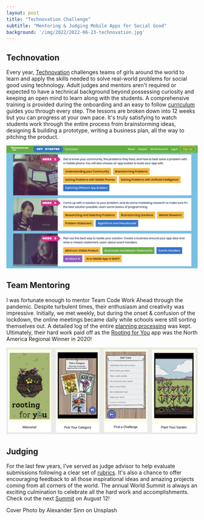 ```yaml
---
layout: post
title: "Technovation Challenge"
subtitle: "Mentoring & Judging Mobile Apps for Social Good"
background: '/img/2022/2022-06-23-technovation.jpg'
---
```


## Technovation

Every year, [Technovation](https://www.technovation.org/) challenges teams of girls around the world to learn and apply the skills needed to solve real-world problems for social good using technology. Adult judges and mentors aren't required or expected to have a technical background beyond possessing curiosity and keeping an open mind to learn along with the students. A comprehensive training is provided during the onboarding and an easy to follow [curriculum](https://technovationchallenge.org/curriculum-intro/registered/new/) guides you through every step. The lessons are broken down into 12 weeks but you can progress at your own pace. It's truly satisfying to watch students work through the entire process from brainstorming ideas, designing & building a prototype, writing a business plan, all the way to pitching the product.

![Curriculum Dashboard](/img/2022/2022-06-23-technovation1.png)

## Team Mentoring

I was fortunate enough to mentor Team Code Work Ahead through the pandemic. Despite turbulent times, their enthusiasm and creativity was impressive. Initially, we met weekly, but during the onset & confusion of the lockdown, the online meetings became daily while schools were still sorting themselves out. A detailed log of the entire [planning processing](https://sites.google.com/view/code-work-ahead/plan?authuser=0) was kept. Ultimately, their hard work paid off as the [Rooting for You](https://sites.google.com/view/code-work-ahead/) app was the North America Regional Winner in 2020!

![Rooting for You](/img/2022/2022-06-23-technovation2.png)

## Judging

For the last few years, I've served as judge advisor to help evaluate submissions following a clear set of [rubrics](https://technovationchallenge.org/curriculum/judging-rubric/). It's also a chance to offer encouraging feedback to all those inspirational ideas and amazing projects coming from all corners of the world. The annual World Summit is always an exciting culmination to celebrate all the hard work and accomplishments. Check out the next [Summit](https://hopin.com/events/technovation-s-world-summit/registration) on August 12!

<figcaption>Cover Photo by Alexander Sinn on Unsplash</figcaption>
